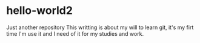# hello-world2
Just another repository
This writting is about my will to learn git, it's my firt time I'm use it and I need of it for my studies and work.
